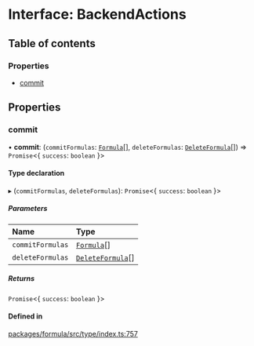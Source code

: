 # Interface: BackendActions

## Table of contents

### Properties

- [commit](BackendActions.md#commit)

## Properties

### <a id="commit" name="commit"></a> commit

• **commit**: (`commitFormulas`: [`Formula`](../README.md#formula)[], `deleteFormulas`: [`DeleteFormula`](DeleteFormula.md)[]) => `Promise`<{ `success`: `boolean`  }\>

#### Type declaration

▸ (`commitFormulas`, `deleteFormulas`): `Promise`<{ `success`: `boolean`  }\>

##### Parameters

| Name | Type |
| :------ | :------ |
| `commitFormulas` | [`Formula`](../README.md#formula)[] |
| `deleteFormulas` | [`DeleteFormula`](DeleteFormula.md)[] |

##### Returns

`Promise`<{ `success`: `boolean`  }\>

#### Defined in

[packages/formula/src/type/index.ts:757](https://github.com/mashcard/mashcard/blob/main/packages/formula/src/type/index.ts#L757)
